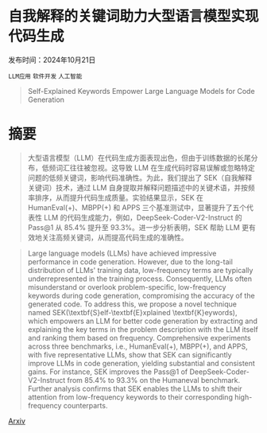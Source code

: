 # 自我解释的关键词助力大型语言模型实现代码生成

发布时间：2024年10月21日

`LLM应用` `软件开发` `人工智能`

> Self-Explained Keywords Empower Large Language Models for Code Generation

# 摘要

> 大型语言模型（LLM）在代码生成方面表现出色，但由于训练数据的长尾分布，低频词汇往往被忽视。这导致 LLM 在生成代码时容易误解或忽略特定问题的低频关键词，影响代码准确性。为此，我们提出了 SEK（自我解释关键词）技术，通过 LLM 自身提取并解释问题描述中的关键术语，并按频率排序，从而提升代码生成质量。实验结果显示，SEK 在 HumanEval(+)、MBPP(+) 和 APPS 三个基准测试中，显著提升了五个代表性 LLM 的代码生成能力，例如，DeepSeek-Coder-V2-Instruct 的 Pass@1 从 85.4% 提升至 93.3%。进一步分析表明，SEK 帮助 LLM 更有效地关注高频关键词，从而提高代码生成的准确性。

> Large language models (LLMs) have achieved impressive performance in code generation. However, due to the long-tail distribution of LLMs' training data, low-frequency terms are typically underrepresented in the training process. Consequently, LLMs often misunderstand or overlook problem-specific, low-frequency keywords during code generation, compromising the accuracy of the generated code. To address this, we propose a novel technique named SEK(\textbf{S}elf-\textbf{E}xplained \textbf{K}eywords), which empowers an LLM for better code generation by extracting and explaining the key terms in the problem description with the LLM itself and ranking them based on frequency. Comprehensive experiments across three benchmarks, i.e., HumanEval(+), MBPP(+), and APPS, with five representative LLMs, show that SEK can significantly improve LLMs in code generation, yielding substantial and consistent gains. For instance, SEK improves the Pass@1 of DeepSeek-Coder-V2-Instruct from 85.4\% to 93.3\% on the Humaneval benchmark. Further analysis confirms that SEK enables the LLMs to shift their attention from low-frequency keywords to their corresponding high-frequency counterparts.

[Arxiv](https://arxiv.org/abs/2410.15966)